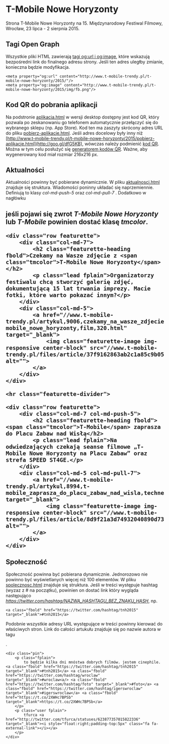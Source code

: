 # T-Mobile Nowe Horyzonty #

Strona T-Mobile Nowe Horyzonty na 15. Międzynarodowy Festiwal Filmowy, Wrocław, 23 lipca - 2 sierpnia 2015.

## Tagi Open Graph ##

Wszystkie pliki HTML zawierają [tagi og:url i og:image](https://developers.facebook.com/docs/sharing/best-practices), które wskazują bezpośredni link do finalnego adresu strony.
Jeśli ten adres uległby zmianie, konieczna będzie modyfikacja.

```
<meta property="og:url" content="http://www.t-mobile-trendy.pl/t-mobile-nowe-horyzonty/2015/"/>
<meta property="og:image" content="http://www.t-mobile-trendy.pl/t-mobile-nowe-horyzonty/2015/img/fb.png"/>
````
## Kod QR do pobrania aplikacji ##

Na podstronie [aplikacja.html](aplikacja.html) w wersji desktop dostępny jest kod QR, który pozwala po zeskanowaniu go telefonem automatycznie przełączyć się do wybranego sklepu (np. App Store).
Kod ten ma zaszyty skrócony adres URL do pliku [pobierz-aplikacje.html](pobierz-aplikacje.html).
Jeśli adres docelowy były inny niż [http://www.t-mobile-trendy.pl/t-mobile-nowe-horyzonty/2015/pobierz-aplikacje.html](http://goo.gl/dfG5KB), wówczas należy podmienić [kod QR](img/kod.png).
Można w tym celu posłużyć się [generatorem kodów QR](http://qrcode.kaywa.com).
Ważne, aby wygenerowany kod miał rozmiar 216x216 px.

## Aktualności ##

Aktualności powinny być pobierane dynamicznie. W pliku [aktualnosci.html](aktualnosci.html) znajduje się struktura.
Wiadomości poninny układać się naprzemiennie. Definiują to klasy *col-md-push-5* oraz *col-md-pull-7* .
Dodatkowo w nagłówku *<h2>* jeśli pojawi się zwrot *T-Mobile Nowe Horyzonty* lub *T-Mobile* powinien dostać klasę *tmcolor*.

````
<div class="row featurette">
	<div class="col-md-7">
		<h2 class="featurette-heading fbold">Czekamy na Wasze zdjęcie z <span class="tmcolor">T-Mobile Nowe Horyzonty</span></h2>
		<p class="lead fplain">Organizatorzy festiwalu chcą stworzyć galerię zdjęć, dokumentującą 15 lat trwania imprezy. Macie fotki, które warto pokazać innym?</p>
	</div>
	<div class="col-md-5">
		<a href="//www.t-mobile-trendy.pl/artykul,9006,czekamy_na_wasze_zdjecie_z_t-mobile_nowe_horyzonty,film,320.html" target="_blank">
			<img class="featurette-image img-responsive center-block" src="//www.t-mobile-trendy.pl/files/article/37f9162863ab2c1a85c9b05ba4e89ca6/tnh_amichalak.png" alt="">
		</a>
	</div>
</div>

<hr class="featurette-divider">

<div class="row featurette">
	<div class="col-md-7 col-md-push-5">
		<h2 class="featurette-heading fbold"><span class="tmcolor">T-Mobile</span> zaprasza do Placu Zabaw nad Wisłą</h2>
		<p class="lead fplain">Na odwiedzających czekają seanse filmowe „T-Mobile Nowe Horyzonty na Placu Zabaw” oraz strefa SPEED ST4GE.</p>
	</div>
	<div class="col-md-5 col-md-pull-7">
		<a href="//www.t-mobile-trendy.pl/artykul,8994,t-mobile_zaprasza_do_placu_zabaw_nad_wisla,technewsy,20.html" target="_blank">
			<img class="featurette-image img-responsive center-block" src="//www.t-mobile-trendy.pl/files/article/8d9f21a3d74932040890d738f51812c0/wisla.jpg" alt="">
		</a>
	</div>
</div>
````

## Społeczność ##

Społeczność powinna być pobierana dynamicznie. Jednorozowo nie powinno być wyświetlanych więcej niż 100 elementów.
W pliku [spolecznosc.html](spolecznosc.html) znajduje się struktura.
Jeśli w treści występuje hashtag (wyzaz z # na początku), powinien on dostać link który wygląda następująco *https://twitter.com/hashtag/NAZWA_HASHTAGU_BEZ_ZNAKU_HASH*, np.

````
<a class="fbold" href="https://twitter.com/hashtag/tnh2015" target="_blank">#tnh2015</a>
````

Podobnie wszystkie adresy URL występujące w treści powinny kierować do właściwych stron.
Link do całości artukułu znajduje się po nazwie autora w tagu *<p class="user fplain">* .

````
<div class="pin">
	<p class="fplain">
		to będzie kilka dni mnóstwa dobrych filmów. jestem cinephile. <a class="fbold" href="https://twitter.com/hashtag/tnh2015" target="_blank">#tnh2015</a> <a class="fbold" href="https://twitter.com/hashtag/wroclaw" target="_blank">#wroclaw<a/> <a class="fbold" href="https://twitter.com/hashtag/foto" target="_blank">#foto</a> <a class="fbold" href="https://twitter.com/hashtag/igerswroclaw" target="_blank">#igerswroclaw</a> <a class="fbold" href="https://t.co/2XWHc7BPSb" target="_blank">https://t.co/2XWHc7BPSb</a>
	</p>
	<p class="user fplain">
		tfurca <a href="http://twitter.com/tfurca/statuses/623877357015822336" target="_blank"><i style="float:right;padding-top:5px" class="fa fa-external-link"></i></a>
	</p>
</div>
````